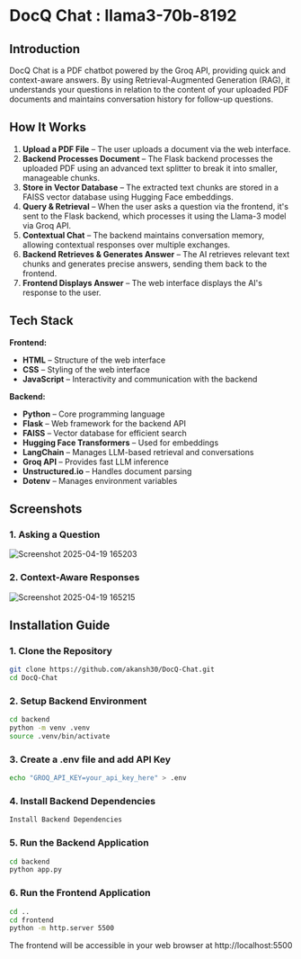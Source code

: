 # DocQ Chat : llama3-70b-8192

## Introduction

DocQ Chat is a PDF chatbot powered by the Groq API, providing quick and context-aware answers. By using Retrieval-Augmented Generation (RAG), it understands your questions in relation to the content of your uploaded PDF documents and maintains conversation history for follow-up questions.

## How It Works

1.  **Upload a PDF File** – The user uploads a document via the web interface.
2.  **Backend Processes Document** – The Flask backend processes the uploaded PDF using an advanced text splitter to break it into smaller, manageable chunks.
3.  **Store in Vector Database** – The extracted text chunks are stored in a FAISS vector database using Hugging Face embeddings.
4.  **Query & Retrieval** – When the user asks a question via the frontend, it's sent to the Flask backend, which processes it using the Llama-3 model via Groq API.
5.  **Contextual Chat** – The backend maintains conversation memory, allowing contextual responses over multiple exchanges.
6.  **Backend Retrieves & Generates Answer** – The AI retrieves relevant text chunks and generates precise answers, sending them back to the frontend.
7.  **Frontend Displays Answer** – The web interface displays the AI's response to the user.

## Tech Stack

**Frontend:**

-   **HTML** – Structure of the web interface
-   **CSS** – Styling of the web interface
-   **JavaScript** – Interactivity and communication with the backend

**Backend:**

-   **Python** – Core programming language
-   **Flask** – Web framework for the backend API
-   **FAISS** – Vector database for efficient search
-   **Hugging Face Transformers** – Used for embeddings
-   **LangChain** – Manages LLM-based retrieval and conversations
-   **Groq API** – Provides fast LLM inference
-   **Unstructured.io** – Handles document parsing
-   **Dotenv** – Manages environment variables

##  Screenshots

### 1. Asking a Question 
![Screenshot 2025-04-19 165203](https://github.com/user-attachments/assets/175e196a-4930-48b7-a2cb-fdbd82482439)

### 2. Context-Aware Responses
![Screenshot 2025-04-19 165215](https://github.com/user-attachments/assets/c7b4ac5c-e7cf-45a0-8b8f-cd9f6dfc1650)

##  Installation Guide

### 1. Clone the Repository

```bash
git clone https://github.com/akansh30/DocQ-Chat.git
cd DocQ-Chat
```
### 2. Setup Backend Environment
```bash
cd backend
python -m venv .venv
source .venv/bin/activate   
```
### 3. Create a .env file and add API Key
```bash
echo "GROQ_API_KEY=your_api_key_here" > .env
```
### 4. Install Backend Dependencies
```bash
Install Backend Dependencies
```
### 5. Run the Backend Application
```bash
cd backend
python app.py
```
### 6. Run the Frontend Application
```bash
cd ..
cd frontend
python -m http.server 5500
```
The frontend will be accessible in your web browser at http://localhost:5500

